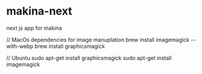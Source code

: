 # makina-next
next js app for makina

// MacOs
dependencies for image manuplation
brew install imagemagick --with-webp
brew install graphicsmagick

// Ubuntu
sudo apt-get install graphicsmagick
sudo apt-get install imagemagick